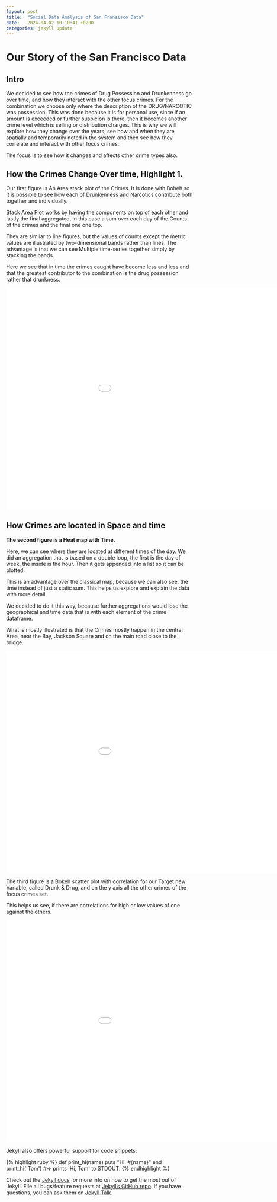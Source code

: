 ```yaml
---
layout: post
title:  "Social Data Analysis of San Fransisco Data"
date:   2024-04-02 10:10:41 +0200
categories: jekyll update
---
```

# Our Story of the San Francisco Data 

## Intro
We decided to see how the crimes of Drug Possession and Drunkenness go over time, and how they interact with the other focus crimes.  For the combination we choose only where the description of the DRUG/NARCOTIC was possession. This was done because it is for personal use, since if an amount is exceeded or further suspicion is there, then it becomes another crime level which is selling or distribution charges.
This is why we will explore how they change over the years, see how and when they are spatially and temporarily noted in the system and then see how they correlate and interact with other focus crimes.

The focus is to see how it changes and affects other crime types also.


## How the Crimes Change Over time, Highlight 1.
Our first figure is An Area stack plot of the Crimes.
It is done with Boheh so it is possible to see how each of Drunkenness and Narcotics contribute both together and individually.

Stack Area Plot works by having the components on top of each other and lastly the final aggregated, in this case a sum over each day of the Counts of the crimes and the final one one top.

They are similar to line figures, but the values of counts except the metric values are illustrated by two-dimensional bands rather than lines. The advantage is that we can see Multiple time-series together simply by stacking the bands.

Here we see that in time the crimes caught have become less and less and that the greatest contributor to the combination is the drug possession rather that drunkness.


<embed 
       type="text/html" 
       src="/images/my_stacked_counts_plot_until_2017.html"
       width="1100"
       height="600"
       >
</embed>

## How Crimes are located in Space and time

<b> The second figure is a Heat map with Time.</b>

Here, we can see where they are located at different times of the day.
We did an aggregation that is based on a double loop, the first is the day of week, the inside is the hour. Then it gets appended into a list so it can be plotted.

This is an advantage over the classical map, because we can also see, the time instead of just a static sum. This helps us explore and explain the data with more detail.

We decided to do it this way, because further aggregations would lose the geographical and time data that is with each element of the crime dataframe.

What is mostly illustrated is that the Crimes mostly happen in the central Area, near the Bay, Jackson Square and on the main road close to the bridge.

<embed 
       type="text/html" 
       src="/images/heatmap_with_time.html"
       width="1100"
       height="600"
       >
</embed>

The third figure is a Bokeh scatter plot with correlation for our Target new Variable, called Drunk & Drug, and on the y axis all the other crimes of the focus crimes set.

This helps us see, if there are correlations for high or low values of one against the others.

<embed 
       type="text/html" 
       src="/images/Bokeh_scatter.html"
       width="1100"
       height="600"
       >
</embed>


Jekyll also offers powerful support for code snippets:

{% highlight ruby %}
def print_hi(name)
  puts "Hi, #{name}"
end
print_hi('Tom')
#=> prints 'Hi, Tom' to STDOUT.
{% endhighlight %}

Check out the [Jekyll docs][jekyll-docs] for more info on how to get the most out of Jekyll. File all bugs/feature requests at [Jekyll’s GitHub repo][jekyll-gh]. If you have questions, you can ask them on [Jekyll Talk][jekyll-talk].

[jekyll-docs]: https://jekyllrb.com/docs/home
[jekyll-gh]:   https://github.com/jekyll/jekyll
[jekyll-talk]: https://talk.jekyllrb.com/
